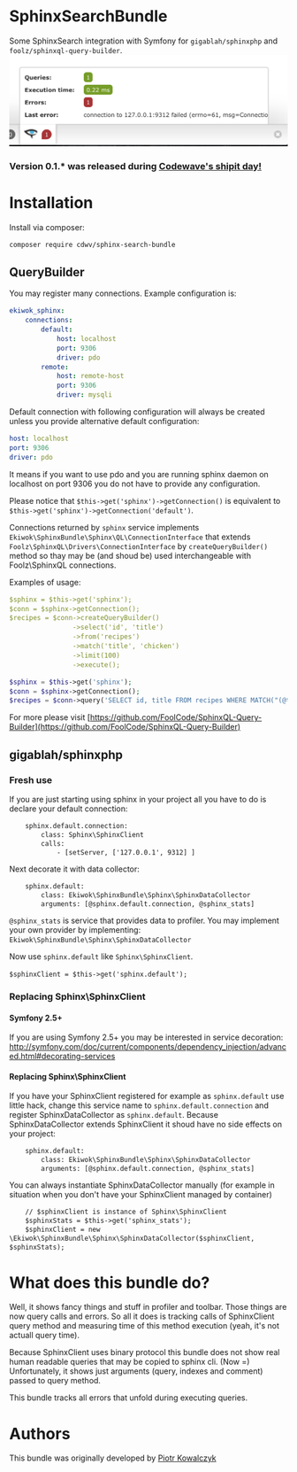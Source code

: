 # SphinxSearchBundle
Some SphinxSearch integration with Symfony for `gigablah/sphinxphp` and `foolz/sphinxql-query-builder`.
![Alt text](/doc/images/profiler_error.png?raw=true "Profiler with last error")

### Version 0.1.* was released during [Codewave's shipit day!](http://codewave.eu/shipit-days.html)

# Installation
Install via composer:

```sh
composer require cdwv/sphinx-search-bundle
```

## QueryBuilder

You may register many connections. Example configuration is:

```yml
ekiwok_sphinx:
    connections:
        default:
            host: localhost
            port: 9306
            driver: pdo
        remote:
            host: remote-host
            port: 9306
            driver: mysqli
```

Default connection with following configuration will always be created unless you provide alternative default configuration:

```yml
host: localhost
port: 9306
driver: pdo
```

It means if you want to use pdo and you are running sphinx daemon on localhost on port 9306 you do not have to provide any configuration.

Please notice that `$this->get('sphinx')->getConnection()` is equivalent to `$this->get('sphinx')->getConnection('default')`.

Connections returned by `sphinx` service implements `Ekiwok\SphinxBundle\Sphinx\QL\ConnectionInterface` that extends `Foolz\SphinxQL\Drivers\ConnectionInterface` by `createQueryBuilder()` method so thay may be (and shoud be) used interchangeable with Foolz\SphinxQL connections.

Examples of usage:

```yml
$sphinx = $this->get('sphinx');
$conn = $sphinx->getConnection();
$recipes = $conn->createQueryBuilder()
                ->select('id', 'title')
                ->from('recipes')
                ->match('title', 'chicken')
                ->limit(100)
                ->execute();
```

```php
$sphinx = $this->get('sphinx');
$conn = $sphinx->getConnection();
$recipes = $conn->query('SELECT id, title FROM recipes WHERE MATCH("(@title chicken)")');
```

For more please visit [https://github.com/FoolCode/SphinxQL-Query-Builder](https://github.com/FoolCode/SphinxQL-Query-Builder)

## gigablah/sphinxphp

### Fresh use
If you are just starting using sphinx in your project all you have to do is declare your default connection:

```
    sphinx.default.connection:
        class: Sphinx\SphinxClient
        calls: 
            - [setServer, ['127.0.0.1', 9312] ]
```

Next decorate it with data collector:

```
    sphinx.default:
        class: Ekiwok\SphinxBundle\Sphinx\SphinxDataCollector
        arguments: [@sphinx.default.connection, @sphinx_stats]
```

`@sphinx_stats` is service that provides data to profiler. You may implement your own provider by implementing: `Ekiwok\SphinxBundle\Sphinx\SphinxDataCollector`

Now use `sphinx.default` like `Sphinx\SphinxClient`.

` $sphinxClient = $this->get('sphinx.default'); `

### Replacing Sphinx\SphinxClient

#### Symfony 2.5+

If you are using Symfony 2.5+ you may be interested in service decoration: http://symfony.com/doc/current/components/dependency_injection/advanced.html#decorating-services

#### Replacing Sphinx\SphinxClient

If you have your SphinxClient registered for example as `sphinx.default` use little hack, change this service name to `sphinx.default.connection`
and register SphinxDataCollector as `sphinx.default`. Because SphinxDataCollector extends SphinxClient it shoud have no side effects on your project:

```
    sphinx.default:
        class: Ekiwok\SphinxBundle\Sphinx\SphinxDataCollector
        arguments: [@sphinx.default.connection, @sphinx_stats]
```

You can always instantiate SphinxDataCollector manually (for example in situation when you don't have your SphinxClient managed by container)

```
    // $sphinxClient is instance of Sphinx\SphinxClient
    $sphinxStats = $this->get('sphinx_stats');
    $sphinxClient = new \Ekiwok\SphinxBundle\Sphinx\SphinxDataCollector($sphinxClient, $sphinxStats);
```

# What does this bundle do?

Well, it shows fancy things and stuff in profiler and toolbar. Those things are now query calls and errors. So all it does is tracking calls of SphinxClient query method and measuring time of this method execution (yeah, it's not actuall query time).

Because SphinxClient uses binary protocol this bundle does not show real human readable queries that may be copied to sphinx cli. (Now =) Unfortunately, it shows just arguments (query, indexes and comment) passed to query method.

This bundle tracks all errors that unfold during executing queries.

# Authors
This bundle was originally developed by [Piotr Kowalczyk](https://github.com/ekiwok) 

